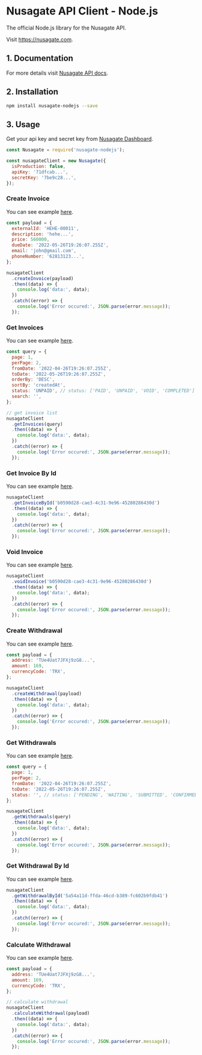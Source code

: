 # Nusagate API Client - Node.js

The official Node.js library for the Nusagate API.

Visit https://nusagate.com.

## 1. Documentation

For more details visit [Nusagate API docs](https://nusagate.docs.apiary.io/#).

## 2. Installation

```sh
npm install nusagate-nodejs --save
```

## 3. Usage

Get your api key and secret key from [Nusagate Dashboard](https://dashboard.nusagate.com/).

```js
const Nusagate = require('nusagate-nodejs');

const nusagateClient = new Nusagate({
  isProduction: false,
  apiKey: '71dfcab...',
  secretKey: '7be9c28...',
});
```

### Create Invoice

You can see example [here](examples/invoices/create-invoice.js).

```js
const payload = {
  externalId: 'HEHE-00011',
  description: 'hehe...',
  price: 560000,
  dueDate: '2022-05-26T19:26:07.255Z',
  email: 'john@gmail.com',
  phoneNumber: '62813123...',
};

nusagateClient
  .createInvoice(payload)
  .then((data) => {
    console.log('data:', data);
  })
  .catch((error) => {
    console.log('Error occured:', JSON.parse(error.message));
  });
```

### Get Invoices

You can see example [here](examples/invoices/invoice-list.js).

```js
const query = {
  page: 1,
  perPage: 2,
  fromDate: '2022-04-26T19:26:07.255Z',
  toDate: '2022-05-26T19:26:07.255Z',
  orderBy: 'DESC',
  sortBy: 'createdAt',
  status: 'UNPAID', // status: ['PAID', 'UNPAID', 'VOID', 'COMPLETED']
  search: '',
};

// get invoice list
nusagateClient
  .getInvoices(query)
  .then((data) => {
    console.log('data:', data);
  })
  .catch((error) => {
    console.log('Error occured:', JSON.parse(error.message));
  });
```

### Get Invoice By Id

You can see example [here](examples/invoices/invoice-detail.js).

```js
nusagateClient
  .getInvoiceById('b0590d28-cae3-4c31-9e96-45280286430d')
  .then((data) => {
    console.log('data:', data);
  })
  .catch((error) => {
    console.log('Error occured:', JSON.parse(error.message));
  });
```

### Void Invoice

You can see example [here](examples/invoices/void-invoice.js).

```js
nusagateClient
  .voidInvoice('b0590d28-cae3-4c31-9e96-45280286430d')
  .then((data) => {
    console.log('data:', data);
  })
  .catch((error) => {
    console.log('Error occured:', JSON.parse(error.message));
  });
```

### Create Withdrawal

You can see example [here](examples/withdrawals/create-withdrawal.js).

```js
const payload = {
  address: 'TUe4Uat7JFXj9zG8...',
  amount: 169,
  currencyCode: 'TRX',
};

nusagateClient
  .createWithdrawal(payload)
  .then((data) => {
    console.log('data:', data);
  })
  .catch((error) => {
    console.log('Error occured:', JSON.parse(error.message));
  });
```

### Get Withdrawals

You can see example [here](examples/withdrawals/withdrawal-list.js).

```js
const query = {
  page: 1,
  perPage: 2,
  fromDate: '2022-04-26T19:26:07.255Z',
  toDate: '2022-05-26T19:26:07.255Z',
  status: '', // status: ['PENDING', 'WAITING', 'SUBMITTED', 'CONFIRMED', 'REJECTED', 'CANCELED']
};

nusagateClient
  .getWithdrawals(query)
  .then((data) => {
    console.log('data:', data);
  })
  .catch((error) => {
    console.log('Error occured:', JSON.parse(error.message));
  });
```

### Get Withdrawal By Id

You can see example [here](examples/withdrawals/withdrawal-detail.js).

```js
nusagateClient
  .getWithdrawalById('5a54a11d-ffda-46cd-b389-fc602b9fdb41')
  .then((data) => {
    console.log('data:', data);
  })
  .catch((error) => {
    console.log('Error occured:', JSON.parse(error.message));
  });
```

### Calculate Withdrawal

You can see example [here](examples/withdrawals/calculate-withdrawal.js).

```js
const payload = {
  address: 'TUe4Uat7JFXj9zG8...',
  amount: 169,
  currencyCode: 'TRX',
};

// calculate withdrawal
nusagateClient
  .calculateWithdrawal(payload)
  .then((data) => {
    console.log('data:', data);
  })
  .catch((error) => {
    console.log('Error occured:', JSON.parse(error.message));
  });
```

